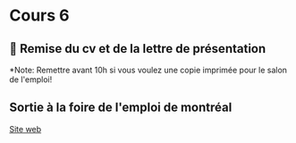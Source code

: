 # Cours 6

## 🚨 Remise du cv et de la lettre de présentation
*Note: Remettre avant 10h si vous voulez une copie imprimée pour le salon de l'emploi!

## Sortie à la foire de l'emploi de montréal
<a href="https://ecarrieres.com/fr/evenements/salon-emploi/?gad_source=1&gclid=CjwKCAjwl6-3BhBWEiwApN6_ko-LIXqUlMjAYuvGXDirg4zVdzSzIDM0Z3uMuKpKHuMEgdaPCU346BoCNfkQAvD_BwE
">Site web</a>
